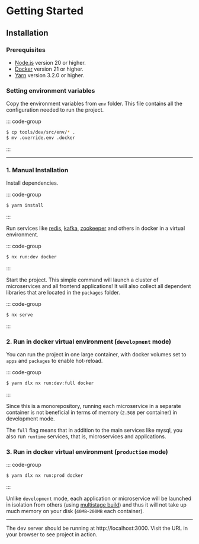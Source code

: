 # Getting Started

## Installation

### Prerequisites

- [Node.js](https://nodejs.org/en/download/package-manager) version 20 or higher.
- [Docker](https://docs.docker.com/engine/install/ubuntu/) version 21 or higher.
- [Yarn](https://github.com/yarnpkg/berry) version 3.2.0 or higher.

### Setting environment variables

Copy the environment variables from `env` folder. This file contains all the 
configuration needed to run the project.

::: code-group

```sh
$ cp tools/dev/src/env/* .
$ mv .override.env .docker
```

:::

---

### 1. Manual Installation

Install dependencies.

::: code-group
```sh [yarn]
$ yarn install
```
:::

Run services like [redis](https://redis.io/),
[kafka](https://kafka.apache.org/), [zookeeper](https://zookeeper.apache.org/) and others in docker in a virtual environment.

::: code-group
```sh [yarn]
$ nx run:dev docker
```
:::

Start the project. This simple command will launch a cluster of microservices and all frontend applications! It will also collect all dependent libraries that are located in the `packages` folder.

::: code-group
```sh [yarn]
$ nx serve
```
:::

### 2. Run in docker virtual environment (`development` mode)

You can run the project in one large container, with docker volumes set to `apps` and `packages` to enable hot-reload.

::: code-group
```sh [yarn]
$ yarn dlx nx run:dev:full docker
```
:::

Since this is a monorepository, running each microservice in a separate container is not beneficial in terms of memory (`2.5GB` per container) in development mode.

The `full` flag means that in addition to the main services like mysql, you also run `runtime` services, that is, microservices and applications.
### 3. Run in docker virtual environment (`production` mode)

::: code-group
```sh [yarn]
$ yarn dlx nx run:prod docker
```
:::

Unlike `development` mode, each application or microservice will be launched in isolation from others 
(using [multistage build](https://docs.docker.com/build/building/multi-stage/)) and thus it will not take 
up much memory on your disk (`40MB`-`200MB` each container).

---

The dev server should be running at http://localhost:3000. 
Visit the URL in your browser to see project in action.
